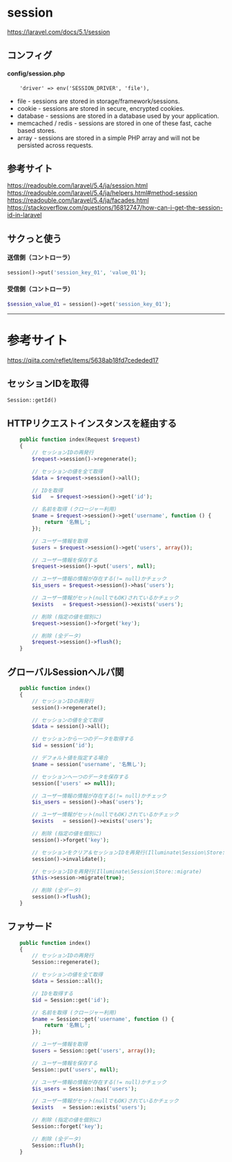 # session
https://laravel.com/docs/5.1/session  

## コンフィグ

#### config/session.php
```
    'driver' => env('SESSION_DRIVER', 'file'),
```

* file - sessions are stored in storage/framework/sessions.
* cookie - sessions are stored in secure, encrypted cookies.
* database - sessions are stored in a database used by your application.
* memcached / redis - sessions are stored in one of these fast, cache based stores.
* array - sessions are stored in a simple PHP array and will not be persisted across requests.


## 参考サイト
https://readouble.com/laravel/5.4/ja/session.html  
https://readouble.com/laravel/5.4/ja/helpers.html#method-session  
https://readouble.com/laravel/5.4/ja/facades.html  
https://stackoverflow.com/questions/16812747/how-can-i-get-the-session-id-in-laravel  



## サクっと使う

#### 送信側（コントローラ）
```php
session()->put('session_key_01', 'value_01');
```

#### 受信側（コントローラ）
```php
$session_value_01 = session()->get('session_key_01');
```

__________________________________________________________________
# 参考サイト
https://qiita.com/reflet/items/5638ab18fd7cededed17  


## セッションIDを取得
```php
Session::getId() 
```


## HTTPリクエストインスタンスを経由する
```php
    public function index(Request $request)
    {
        // セッションIDの再発行
        $request->session()->regenerate();

        // セッションの値を全て取得
        $data = $request->session()->all();

        // IDを取得
        $id   = $request->session()->get('id');

        // 名前を取得 (クロージャー利用)
        $name = $request->session()->get('username', function () {
            return '名無し';
        });

        // ユーザー情報を取得
        $users = $request->session()->get('users', array());

        // ユーザー情報を保存する
        $request->session()->put('users', null);

        // ユーザー情報の情報が存在する(!= null)かチェック
        $is_users = $request->session()->has('users');

        // ユーザー情報がセット(nullでもOK)されているかチェック
        $exists   = $request->session()->exists('users');

        // 削除 (指定の値を個別に)
        $request->session()->forget('key');

        // 削除 (全データ)
        $request->session()->flush();
    }
```


## グローバルSessionヘルパ関
```php
    public function index()
    {
        // セッションIDの再発行
        session()->regenerate();

        // セッションの値を全て取得
        $data = session()->all();

        // セッションから一つのデータを取得する
        $id = session('id');

        // デフォルト値を指定する場合
        $name = session('username', '名無し');

        // セッションへ一つのデータを保存する
        session(['users' => null]);

        // ユーザー情報の情報が存在する(!= null)かチェック
        $is_users = session()->has('users');

        // ユーザー情報がセット(nullでもOK)されているかチェック
        $exists   = session()->exists('users');

        // 削除 (指定の値を個別に)
        session()->forget('key');

        // セッションをクリア＆セッションIDを再発行(Illuminate\Session\Store::invalidate)
        session()->invalidate();

        // セッションIDを再発行(Illuminate\Session\Store::migrate)
        $this->session->migrate(true);

        // 削除 (全データ)
        session()->flush();
    }
```

## ファサード
```php
    public function index()
    {
        // セッションIDの再発行
        Session::regenerate();

        // セッションの値を全て取得
        $data = Session::all();

        // IDを取得する
        $id = Session::get('id');

        // 名前を取得 (クロージャー利用)
        $name = Session::get('username', function () {
            return '名無し';
        });

        // ユーザー情報を取得
        $users = Session::get('users', array());

        // ユーザー情報を保存する
        Session::put('users', null);

        // ユーザー情報の情報が存在する(!= null)かチェック
        $is_users = Session::has('users');

        // ユーザー情報がセット(nullでもOK)されているかチェック
        $exists   = Session::exists('users');

        // 削除 (指定の値を個別に)
        Session::forget('key');

        // 削除 (全データ)
        Session::flush();
    }
```

